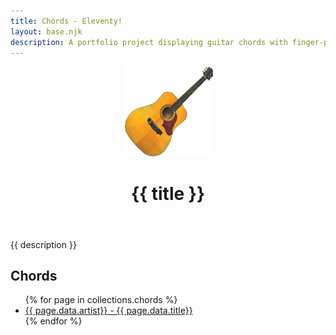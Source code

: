 ```yaml
---
title: Chords - Eleventy!
layout: base.njk
description: A portfolio project displaying guitar chords with finger-positions on-hover.
---
```


<header class="header">
    <span style="box-sizing: border-box; display: inline-block; overflow: hidden; width: initial; height: initial; background: rgba(0, 0, 0, 0) none repeat scroll 0% 0%; opacity: 1; border: 0px none; margin: 0px; padding: 0px; position: relative; max-width: 100%;">
        <span style="box-sizing: border-box; display: block; width: initial; height: initial; background: rgba(0, 0, 0, 0) none repeat scroll 0% 0%; opacity: 1; border: 0px none; margin: 0px; padding: 0px; max-width: 100%;">
            <img style="display: block; max-width: 100%; width: initial; height: initial; background: rgba(0, 0, 0, 0) none repeat scroll 0% 0%; opacity: 1; border: 0px none; margin: 0px; padding: 0px;" alt="" aria-hidden="true" src="data:image/svg+xml,%3csvg%20xmlns=%27http://www.w3.org/2000/svg%27%20version=%271.1%27%20width=%27144%27%20height=%27144%27/%3e">
        </span>
        <img class="borderCircle" alt="{{ title }}" src="./images/logo.jpg" style="position: absolute; inset: 0px; box-sizing: border-box; padding: 0px; border: medium none; margin: auto; display: block; width: 0px; height: 0px; min-width: 100%; max-width: 100%; min-height: 100%; max-height: 100%;">
    </span>
    <h1 class="heading2Xl">
        {{ title }}
    </h1>
    </header>
<section class="headingMd">
    <p>{{ description }}</p>
</section>
<section class="headingMd padding1px">
    <h2 class="headingLg">Chords</h2>
    <ul class="list">
{% for page in collections.chords %}
<li class="listItem">
    <a href="{{ page.url | url }}">{{ page.data.artist}} - {{ page.data.title}}</a>
</li>
{% endfor %}
</ul>
</section>